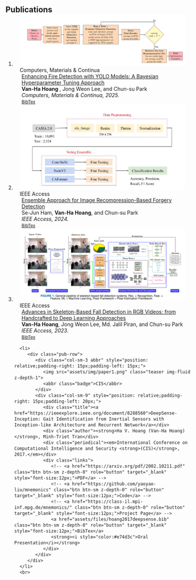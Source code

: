 <h2 id="publications" style="margin: 2px 0px -15px;">Publications</h2>
<div class="publications">
	<ol class="bibliography">
      	<li>
         <div class="pub-row">
            <div class="col-sm-3 abbr" style="position: relative;padding-right: 15px;padding-left: 15px;">
               <img src="assets/img/hoang2025enhancing.png" class="teaser img-fluid z-depth-1">
               <abbr class="badge">Computers, Materials & Continua</abbr>
            </div>
            <div class="col-sm-9" style="position: relative;padding-right: 15px;padding-left: 20px;">
               <div class="title"><a href="https://www.techscience.com/cmc/v83n3/61047">Enhancing Fire Detection with YOLO Models: A Bayesian Hyperparameter Tuning Approach</a></div>
               <div class="author"><strong>Van-Ha Hoang </strong>, Jong Weon Lee, and Chun-su Park</div>
               <div class="periodical"><em>Computers, Materials & Continua, 2025.</em></div>
               <div class="links">
                  <!-- <a href="https://arxiv.org/pdf/2002.10211.pdf" class="btn btn-sm z-depth-0" role="button" target="_blank" style="font-size:12px;">PDF</a> -->
                  <!-- <a href="https://github.com/yaoyao-liu/mnemonics" class="btn btn-sm z-depth-0" role="button" target="_blank" style="font-size:12px;">Code</a> -->
                  <!-- <a href="https://class-il.mpi-inf.mpg.de/mnemonics/" class="btn btn-sm z-depth-0" role="button" target="_blank" style="font-size:12px;">Project Page</a> -->
                  <a href="assets/files/hoang2025enhancing.bib" class="btn btn-sm z-depth-0" role="button" target="_blank" style="font-size:12px;">BibTex</a>
               </div>
            </div>
         </div>
      </li>
   	<li>
         <div class="pub-row">
            <div class="col-sm-3 abbr" style="position: relative;padding-right: 15px;padding-left: 15px;">
               <img src="assets/img/ham2024ensemble.jpg" class="teaser img-fluid z-depth-1">
               <abbr class="badge">IEEE Access</abbr>
            </div>
            <div class="col-sm-9" style="position: relative;padding-right: 15px;padding-left: 20px;">
               <div class="title"><a href="https://ieeexplore.ieee.org/document/10811899/">Ensemble Approach for Image Recompression-Based Forgery Detection</a></div>
               <div class="author">Se-Jun Ham, <strong>Van-Ha Hoang</strong>, and Chun-su Park</div>
               <div class="periodical"><em>IEEE Access, 2024.</em></div>
               <div class="links">
                  <!-- <a href="https://arxiv.org/pdf/2002.10211.pdf" class="btn btn-sm z-depth-0" role="button" target="_blank" style="font-size:12px;">PDF</a> -->
                  <!-- <a href="https://github.com/yaoyao-liu/mnemonics" class="btn btn-sm z-depth-0" role="button" target="_blank" style="font-size:12px;">Code</a> -->
                  <!-- <a href="https://class-il.mpi-inf.mpg.de/mnemonics/" class="btn btn-sm z-depth-0" role="button" target="_blank" style="font-size:12px;">Project Page</a> -->
                  <a href="assets/files/ham2024ensemble.bib" class="btn btn-sm z-depth-0" role="button" target="_blank" style="font-size:12px;">BibTex</a>
               </div>
            </div>
         </div>
      </li>
	      <li>
         <div class="pub-row">
            <div class="col-sm-3 abbr" style="position: relative;padding-right: 15px;padding-left: 15px;">
               <img src="assets/img/skefall_survey.png" class="teaser img-fluid z-depth-1">
               <abbr class="badge">IEEE Access</abbr>
            </div>
            <div class="col-sm-9" style="position: relative;padding-right: 15px;padding-left: 20px;">
               <div class="title"><a href="https://ieeexplore.ieee.org/document/10225507">Advances in Skeleton-Based Fall Detection in RGB Videos: from Handcrafted to Deep Learning Approaches</a></div>
               <div class="author"><strong>Van-Ha Hoang</strong>, Jong Weon Lee,  Md. Jalil Piran, and Chun-su Park</div>
               <div class="periodical"><em>IEEE Access, 2023.</em></div>
               <div class="links">
                  <!-- <a href="https://arxiv.org/pdf/2002.10211.pdf" class="btn btn-sm z-depth-0" role="button" target="_blank" style="font-size:12px;">PDF</a> -->
                  <!-- <a href="https://github.com/yaoyao-liu/mnemonics" class="btn btn-sm z-depth-0" role="button" target="_blank" style="font-size:12px;">Code</a> -->
                  <!-- <a href="https://class-il.mpi-inf.mpg.de/mnemonics/" class="btn btn-sm z-depth-0" role="button" target="_blank" style="font-size:12px;">Project Page</a> -->
                  <a href="assets/files/hoang2023advances.bib" class="btn btn-sm z-depth-0" role="button" target="_blank" style="font-size:12px;">BibTex</a>
               </div>
            </div>
         </div>
      </li>

      <li>
         <div class="pub-row">
            <div class="col-sm-3 abbr" style="position: relative;padding-right: 15px;padding-left: 15px;">
               <img src="assets/img/paper1.png" class="teaser img-fluid z-depth-1">
               <abbr class="badge">CIS</abbr>
            </div>
            <div class="col-sm-9" style="position: relative;padding-right: 15px;padding-left: 20px;">
               <div class="title"><a href="https://ieeexplore.ieee.org/document/8288560">DeepSense-Inception: Gait Identification from Inertial Sensors with Inception-like Architecture and Recurrent Network</a></div>
               <div class="author"><strong>Ha V. Hoang (Van-Ha Hoang)</strong>, Minh-Triet Tran</div>
               <div class="periodical"><em>International Conference on Computational Intelligence and Security <strong>(CIS)</strong>, 2017.</em></div>
               <div class="links">
                  <!-- <a href="https://arxiv.org/pdf/2002.10211.pdf" class="btn btn-sm z-depth-0" role="button" target="_blank" style="font-size:12px;">PDF</a> -->
                  <!-- <a href="https://github.com/yaoyao-liu/mnemonics" class="btn btn-sm z-depth-0" role="button" target="_blank" style="font-size:12px;">Code</a> -->
                  <!-- <a href="https://class-il.mpi-inf.mpg.de/mnemonics/" class="btn btn-sm z-depth-0" role="button" target="_blank" style="font-size:12px;">Project Page</a> -->
                  <a href="assets/files/hoang2017deepsense.bib" class="btn btn-sm z-depth-0" role="button" target="_blank" style="font-size:12px;">BibTex</a>
                  <strong><i style="color:#e74d3c">Oral Presentation</i></strong>
               </div>
            </div>
         </div>
      </li>
      <br>

   </ol>
</div>
